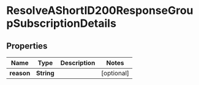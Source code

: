 

# ResolveAShortID200ResponseGroupSubscriptionDetails


## Properties

| Name | Type | Description | Notes |
|------------ | ------------- | ------------- | -------------|
|**reason** | **String** |  |  [optional] |



